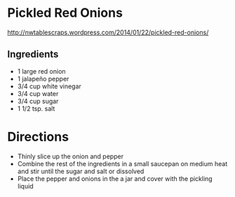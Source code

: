 # Pickled Red Onions
http://nwtablescraps.wordpress.com/2014/01/22/pickled-red-onions/

## Ingredients
* 1 large red onion
* 1 jalapeño pepper
* 3/4 cup white vinegar
* 3/4 cup water
* 3/4 cup sugar
* 1 1/2 tsp. salt

# Directions
* Thinly slice up the onion and pepper
* Combine the rest of the ingredients in a small saucepan on medium heat and stir until the sugar and salt or dissolved
* Place the pepper and onions in the a jar and cover with the pickling liquid

